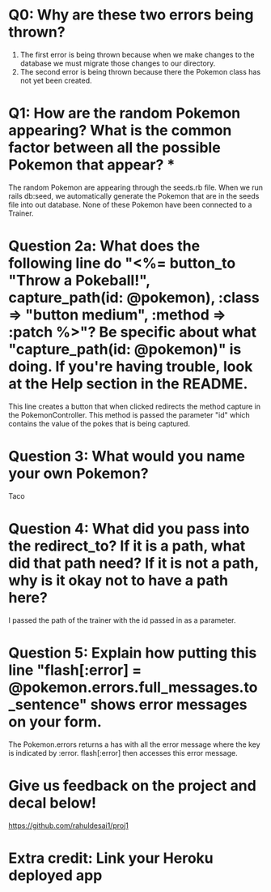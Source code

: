 # Q0: Why are these two errors being thrown?
1) The first error is being thrown because when we make changes to the database we must migrate those changes to our directory. 
2) The second error is being thrown because there the Pokemon class has not yet been created. 

# Q1: How are the random Pokemon appearing? What is the common factor between all the possible Pokemon that appear? *
The random Pokemon are appearing through the seeds.rb file. When we run rails db:seed, we automatically generate the Pokemon that are in the seeds file into out database. None of these Pokemon have been connected to a Trainer. 

# Question 2a: What does the following line do "<%= button_to "Throw a Pokeball!", capture_path(id: @pokemon), :class => "button medium", :method => :patch %>"? Be specific about what "capture_path(id: @pokemon)" is doing. If you're having trouble, look at the Help section in the README.
This line creates a button that when clicked redirects the method capture in the PokemonController. This method is passed the parameter "id" which contains the value of the pokes that is being captured. 

# Question 3: What would you name your own Pokemon?
Taco

# Question 4: What did you pass into the redirect_to? If it is a path, what did that path need? If it is not a path, why is it okay not to have a path here?
I passed the path of the trainer with the id passed in as a parameter. 

# Question 5: Explain how putting this line "flash[:error] = @pokemon.errors.full_messages.to_sentence" shows error messages on your form.
The Pokemon.errors returns a has with all the error message where the key is indicated by :error. flash[:error] then accesses this error message. 

# Give us feedback on the project and decal below!
https://github.com/rahuldesai1/proj1

# Extra credit: Link your Heroku deployed app
